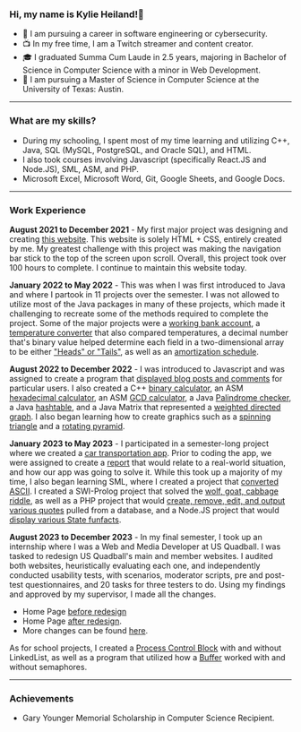 ### Hi, my name is Kylie Heiland!👋 
- 🤔 I am pursuing a career in software engineering or cybersecurity.
- 📺 In my free time, I am a Twitch streamer and content creator.
- 🎓 I graduated Summa Cum Laude in 2.5 years, majoring in Bachelor of Science in Computer Science with a minor in Web Development.
- 📓 I am pursuing a Master of Science in Computer Science at the University of Texas: Austin.

--- 
### What are my skills?
- During my schooling, I spent most of my time learning and utilizing C++, Java, SQL (MySQL, PostgreSQL, and Oracle SQL), and HTML.
- I also took courses involving Javascript (specifically React.JS and Node.JS), SML, ASM, and PHP.
- Microsoft Excel, Microsoft Word, Git, Google Sheets, and Google Docs.
---
### Work Experience 
**August 2021 to December 2021** - My first major project was designing and creating [this website](https://highitsky.com/). This website is solely HTML + CSS, entirely created by me. My greatest challenge with this project was making the navigation bar stick to the top of the screen upon scroll. Overall, this project took over 100 hours to complete. I continue to maintain this website today.

**January 2022 to May 2022** - This was when I was first introduced to Java and where I partook in 11 projects over the semester. I was not allowed to utilize most of the Java packages in many of these projects, which made it challenging to recreate some of the methods required to complete the project. Some of the major projects were a [working bank account](https://github.com/Kylie-Heiland/CSCI231-Project-11), a [temperature converter](https://github.com/Kylie-Heiland/CSCI231-Project-9/tree/main) that also compared temperatures, a decimal number that's binary value helped determine each field in a two-dimensional array to be either ["Heads" or "Tails"](https://github.com/Kylie-Heiland/CSCI231-Project-8/tree/main), as well as an [amortization schedule](https://github.com/Kylie-Heiland/CSCI231-Project-5/tree/main). 

**August 2022 to December 2022** - I was introduced to Javascript and was assigned to create a program that [displayed blog posts and comments](https://github.com/Kylie-Heiland/INF651FinalProject) for particular users. I also created a C++ [binary calculator](https://github.com/Kylie-Heiland/CSCI321-Project-1/tree/main), an ASM [hexadecimal calculator](https://github.com/Kylie-Heiland/CSCI321-Project-5/tree/main), an ASM [GCD calculator](https://github.com/Kylie-Heiland/CSCI321-Project-8/tree/main), a Java [Palindrome checker](https://github.com/Kylie-Heiland/CSCI251-Heiland-ProjectTwo), a Java [hashtable](https://github.com/Kylie-Heiland/CSCI251ProjectThree-Heiland/tree/main), and a Java Matrix that represented a [weighted directed graph](https://github.com/Kylie-Heiland/CSCI251-Heiland-ProjectFive/tree/main). I also began learning how to create graphics such as a [spinning triangle](https://github.com/Kylie-Heiland/CSCI431-Project-3) and a [rotating pyramid](https://github.com/Kylie-Heiland/CSCI431-Project-8).

**January 2023 to May 2023** - I participated in a semester-long project where we created a [car transportation app](https://github.com/Kylie-Heiland/CSCI441-GroupProject). Prior to coding the app, we were assigned to create a [report](https://github.com/Kylie-Heiland/Transport-App/blob/main/CSCI441_Report_1_Group_A.pdf) that would relate to a real-world situation, and how our app was going to solve it. While this took up a majority of my time, I also began learning SML, where I created a project that [converted ASCII](https://github.com/Kylie-Heiland/CSCI421-Project-3/tree/main). I created a SWI-Prolog project that solved the [wolf, goat, cabbage riddle](https://github.com/Kylie-Heiland/CSCI421-Project-5), as well as a PHP project that would [create, remove, edit, and output various quotes](https://github.com/Kylie-Heiland/Heiland_INF653_Midterm/tree/main) pulled from a database, and a Node.JS project that would [display various State funfacts](https://github.com/Kylie-Heiland/INF653_Final_Project/tree/main). 

**August 2023 to December 2023** - In my final semester, I took up an internship where I was a Web and Media Developer at US Quadball. I was tasked to redesign US Quadball's main and member websites. I audited both websites, heuristically evaluating each one, and independently conducted usability tests, with scenarios, moderator scripts, pre and post-test questionnaires, and 20 tasks for three testers to do. Using my findings and approved by my supervisor, I made all the changes. 
- Home Page [before redesign](https://github.com/Kylie-Heiland/US-Quadball-Internship-Before-Changes/blob/main/Home%20Page%20-%20Before%20-%20Member%20Website.PNG)
- Home Page [after redesign](https://github.com/Kylie-Heiland/US-Quadball-Internship-Before-Changes/blob/main/Home%20Page%20-%20After%20-%20Member%20Website.PNG).
- More changes can be found [here](https://github.com/Kylie-Heiland/US-Quadball-Internship-Before-Changes/tree/main).
  
As for school projects, I created a [Process Control Block](https://github.com/Kylie-Heiland/CSCI331-Project-1/tree/main) with and without LinkedList, as well as a program that utilized how a [Buffer](https://github.com/Kylie-Heiland/CSCI331-Project-2/tree/main) worked with and without semaphores.

---
### Achievements 
- Gary Younger Memorial Scholarship in Computer Science Recipient.

<!--
**HighItsKy/HighItsKy** is a ✨ _special_ ✨ repository because its `README.md` (this file) appears on your GitHub profile.

Here are some ideas to get you started:

- 🔭 I’m currently working on ...
- 🌱 I’m currently learning ...
- 👯 I’m looking to collaborate on ...
- 🤔 I’m looking for help with ...
- 💬 Ask me about ...
- 📫 How to reach me: ...
- 😄 Pronouns: ...
- ⚡ Fun fact: ...
-->
